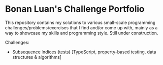# Bonan Luan's Challenge Portfolio

This repository contains my solutions to various small-scale programming challenges/problems/exercises that I find and/or come up with, mainly as a way to showcase my skills and programming style. Still under construction.

Challenges:

- [Subsequence Indices](typescript-challenges/code/subsequence-indices.ts) ([tests](typescript-challenges/code/subsequence-indices.test.ts)) [TypeScript, property-based testing, data structures & algorithms]
